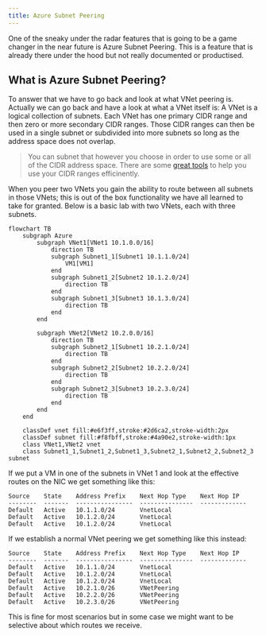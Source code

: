 ```yaml
---
title: Azure Subnet Peering
---
```


One of the sneaky under the radar features that is going to be a game changer in the near future is Azure Subnet Peering. This is a feature that is already there under the hood but not really documented or productised.

## What is Azure Subnet Peering?

To answer that we have to go back and look at what VNet peering is. Actually we can go back and have a look at what a VNet itself is: A VNet is a logical collection of subnets. Each VNet has one primary CIDR range and then zero or more secondary CIDR ranges. Those CIDR ranges can then be used in a single subnet or subdivided into more subnets so long as the address space does not overlap.

> You can subnet that however you choose in order to use some or all of the CIDR address space. There
> are some [great tools](https://blog.pichuang.com.tw/azure-subnets.html) to help you use your CIDR
> ranges efficinently.

When you peer two VNets you gain the ability to route between all subnets in those VNets; this is out of the box functionality we have all learned to take for granted. Below is a basic lab with two VNets, each with three subnets.

```mermaid
flowchart TB
    subgraph Azure
        subgraph VNet1[VNet1 10.1.0.0/16]
            direction TB
            subgraph Subnet1_1[Subnet1 10.1.1.0/24]
                VM1[VM1]
            end
            subgraph Subnet1_2[Subnet2 10.1.2.0/24]
                direction TB
            end
            subgraph Subnet1_3[Subnet3 10.1.3.0/24]
                direction TB
            end
        end
        
        subgraph VNet2[VNet2 10.2.0.0/16]
            direction TB
            subgraph Subnet2_1[Subnet1 10.2.1.0/24]
                direction TB
            end
            subgraph Subnet2_2[Subnet2 10.2.2.0/24]
                direction TB
            end
            subgraph Subnet2_3[Subnet3 10.2.3.0/24]
                direction TB
            end
        end
    end

    classDef vnet fill:#e6f3ff,stroke:#2d6ca2,stroke-width:2px
    classDef subnet fill:#f8fbff,stroke:#4a90e2,stroke-width:1px
    class VNet1,VNet2 vnet
    class Subnet1_1,Subnet1_2,Subnet1_3,Subnet2_1,Subnet2_2,Subnet2_3 subnet
```

If we put a VM in one of the subnets in VNet 1 and look at the effective routes on the NIC we get something like this:

```text
Source    State    Address Prefix    Next Hop Type    Next Hop IP
--------  -------  ----------------  ---------------  -------------
Default   Active   10.1.1.0/24       VnetLocal
Default   Active   10.1.2.0/24       VnetLocal
Default   Active   10.1.2.0/24       VnetLocal
```

If we establish a normal VNet peering we get something like this instead:

```text
Source    State    Address Prefix    Next Hop Type    Next Hop IP
--------  -------  ----------------  ---------------  -------------
Default   Active   10.1.1.0/24       VnetLocal
Default   Active   10.1.2.0/24       VnetLocal
Default   Active   10.1.2.0/24       VnetLocal
Default   Active   10.2.1.0/26       VNetPeering
Default   Active   10.2.2.0/26       VNetPeering
Default   Active   10.2.3.0/26       VNetPeering
```

This is fine for most scenarios but in some case we might want to be selective about which routes we receive. 